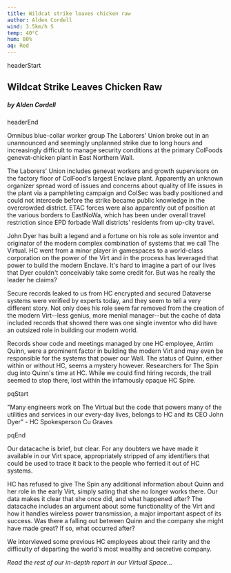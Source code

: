 ```yaml
---
title: Wildcat strike leaves chicken raw
author: Alden Cordell
wind: 3.5km/h S
temp: 40°C
hum: 80%
aq: Red
---
```


headerStart
  
## Wildcat Strike Leaves Chicken Raw

##### by Alden Cordell

headerEnd

Omnibus blue-collar worker group The Laborers' Union broke out in an unannounced and seemingly unplanned strike due to long hours and increasingly difficult to manage security conditions at the primary ColFoods genevat-chicken plant in East Northern Wall. 

The Laborers' Union includes genevat workers and growth supervisors on the factory floor of ColFood's largest Enclave plant. Apparently an unknown organizer spread word of issues and concerns about quality of life issues in the plant via a pamphleting campaign and ColSec was badly positioned and could not intercede before the strike became public knowledge in the overcrowded district. ETAC forces were also apparently out of position at the various borders to EastNoWa, which has been under overall travel restriction since EPD forbade Wall districts' residents from up-city travel.  

John Dyer has built a legend and a fortune on his role as sole inventor and originator of the modern complex combination of systems that we call The Virtual. HC went from a minor player in gamespaces to a world-class corporation on the power of the Virt and in the process has leveraged that power to build the modern Enclave. It's hard to imagine a part of our lives that Dyer couldn't conceivably take some credit for. But was he really the leader he claims?

Secure records leaked to us from HC encrypted and secured Dataverse systems were verified by experts today, and they seem to tell a very different story. Not only does his role seem far removed from the creation of the modern Virt--less genius, more menial manager--but the cache of data included records that showed there was one single inventor who did have an outsized role in building our modern world. 

Records show code and meetings managed by one HC employee, Antim Quinn, were a prominent factor in building the modern Virt and may even be responsible for the systems that power our Wall. The status of Quinn, either within or without HC, seems a mystery however. Researchers for The Spin dug into Quinn's time at HC. While we could find hiring records, the trail seemed to stop there, lost within the infamously opaque HC Spire. 

pqStart

"Many engineers work on The Virtual but the code that powers many of the utilities and services in our every-day lives, belongs to HC and its CEO John Dyer" - HC Spokesperson Cu Graves

pqEnd

Our datacache is brief, but clear. For any doubters we have made it available in our Virt space, appropriately stripped of any identifiers that could be used to trace it back to the people who ferried it out of HC systems.

HC has refused to give The Spin any additional information about Quinn and her role in the early Virt, simply sating that she no longer works there. Our data makes it clear that she once did, and what happened after? The datacache includes an argument about some functionality of the Virt and how it handles wireless power transmission, a major important aspect of its success. Was there a falling out between Quinn and the company she might have made great? If so, what occurred after? 

We interviewed some previous HC employees about their rarity and the difficulty of departing the world's most wealthy and secretive company. 

*Read the rest of our in-depth report in our Virtual Space...*